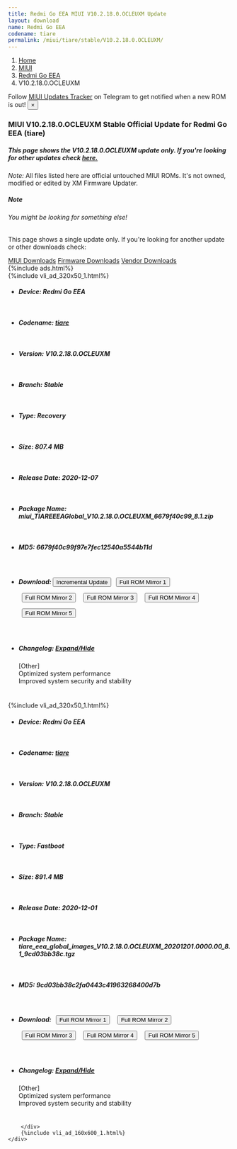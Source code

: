 ```yaml
---
title: Redmi Go EEA MIUI V10.2.18.0.OCLEUXM Update
layout: download
name: Redmi Go EEA
codename: tiare
permalink: /miui/tiare/stable/V10.2.18.0.OCLEUXM/
---
```

<nav aria-label="breadcrumb">
    <ol class="breadcrumb">
        <li class="breadcrumb-item"><a href="/">Home</a></li>
        <li class="breadcrumb-item"><a href="/miui/">MIUI</a></li>
        <li class="breadcrumb-item"><a href="/miui/tiare/">Redmi Go EEA</a></li>
        <li class="breadcrumb-item active" aria-current="page">V10.2.18.0.OCLEUXM</li>
    </ol>
</nav>
<div class="alert alert-primary alert-dismissible fade show" role="alert">
    Follow <a href="https://t.me/MIUIUpdatesTracker" class="alert-link">MIUI Updates Tracker</a> on Telegram to get
    notified when a new ROM is out!
    <button type="button" class="close" data-dismiss="alert" aria-label="Close">
        <span aria-hidden="true">&times;</span>
    </button>
</div>
<div class="col-12 mx-auto">
    <h3 class="title bg-light p-2 rounded">MIUI V10.2.18.0.OCLEUXM Stable Official Update for Redmi Go EEA (tiare)</h3>
    <h5>This page shows the V10.2.18.0.OCLEUXM update only. If you're looking for other updates check
        <a href="/miui/tiare/">here.</a></h5>
    <p><i>Note: </i>All files listed here are official untouched MIUI ROMs.
        It's not owned, modified or edited by XM Firmware Updater.</p>
    <div class="card">
        <div class="card-body">
            <h5 class="card-title">Note</h5>
            <h6 class="card-subtitle mb-2 text-muted">You might be looking for something else!</h6>
            <p class="card-text">This page shows a single update only.
                If you're looking for another update or other downloads check:</p>
            <a href="/miui/" class="card-link">MIUI Downloads</a>
            <a href="/firmware/" class="card-link">Firmware Downloads</a>
            <a href="/vendor/" class="card-link">Vendor Downloads</a>
        </div>
    </div>
    {%include ads.html%}
    <div class="row justify-content-center">
        <div class="col-10" id="downloads">
                    <div class="card card-body">
            {%include vli_ad_320x50_1.html%}
            <ul class="list-unstyled">
                <li style="padding-bottom: 10px;">
                    <h5><b>Device: </b>Redmi Go EEA</h5>
                </li>
                <li style="padding-bottom: 10px;">
                    <h5><b>Codename: </b> <a href="/miui/tiare/" target="_blank">tiare</a> </h5>
                </li>
                <li style="padding-bottom: 10px;">
                    <h5><b>Version: </b>V10.2.18.0.OCLEUXM</h5>
                </li>
                <li style="padding-bottom: 10px;">
                    <h5><b>Branch: </b>Stable</h5>
                </li>
                <li style="padding-bottom: 10px;">
                    <h5><b>Type: </b>Recovery</h5>
                </li>
                <li style="padding-bottom: 10px;">
                    <h5><b>Size: </b>807.4 MB</h5>
                </li>
                <li style="padding-bottom: 10px;">
                    <h5><b>Release Date: </b>2020-12-07</h5>
                </li>
                <li style="padding-bottom: 10px;">
                    <h5><b>Package Name: </b><span id="filename" class="text-dark">miui_TIAREEEAGlobal_V10.2.18.0.OCLEUXM_6679f40c99_8.1.zip</span></h5>
                </li>
                <li style="padding-bottom: 10px;">
                    <h5><b>MD5: </b><span id="md5" class="text-muted">6679f40c99f97e7fec12540a5544b11d</span></h5>
                </li>
                <li style="padding-bottom: 10px;">
                    <h5><b>Download: </b><button type="button" id="incremental_download" class="btn btn-warning" onclick="window.open('https://bigota.d.miui.com/V10.2.18.0.OCLEUXM/miui-blockota-tiare_eea_global-V10.2.16.0.OCLEUXM-V10.2.18.0.OCLEUXM-99ae1e164d-8.1.zip', '_blank');"><i class="fa fa-download"></i> Incremental Update</button> <button type="button" id="download" class="btn btn-primary" style="margin: 7px;" onclick="window.open('https://cdnorg.d.miui.com/V10.2.18.0.OCLEUXM/miui_TIAREEEAGlobal_V10.2.18.0.OCLEUXM_6679f40c99_8.1.zip', '_blank');"><i class="fa fa-download"></i> Full ROM Mirror 1</button> <button type="button" id="download" class="btn btn-primary" style="margin: 7px;" onclick="window.open('https://bkt-sgp-miui-ota-update-alisgp.oss-ap-southeast-1.aliyuncs.com/V10.2.18.0.OCLEUXM/miui_TIAREEEAGlobal_V10.2.18.0.OCLEUXM_6679f40c99_8.1.zip', '_blank');"><i class="fa fa-download"></i> Full ROM Mirror 2</button> <button type="button" id="download" class="btn btn-primary" style="margin: 7px;" onclick="window.open('https://bn.d.miui.com/V10.2.18.0.OCLEUXM/miui_TIAREEEAGlobal_V10.2.18.0.OCLEUXM_6679f40c99_8.1.zip', '_blank');"><i class="fa fa-download"></i> Full ROM Mirror 3</button> <button type="button" id="download" class="btn btn-primary" style="margin: 7px;" onclick="window.open('https://bigota.d.miui.com/V10.2.18.0.OCLEUXM/miui_TIAREEEAGlobal_V10.2.18.0.OCLEUXM_6679f40c99_8.1.zip', '_blank');"><i class="fa fa-download"></i> Full ROM Mirror 4</button> <button type="button" id="download" class="btn btn-primary" style="margin: 7px;" onclick="window.open('https://hugeota.d.miui.com/V10.2.18.0.OCLEUXM/miui_TIAREEEAGlobal_V10.2.18.0.OCLEUXM_6679f40c99_8.1.zip', '_blank');"><i class="fa fa-download"></i> Full ROM Mirror 5</button></h5>
                </li>
                <li style="padding-bottom: 10px;">
                    <h5><b>Changelog: </b><a href="#tiare_1_changelog" data-toggle="collapse" role="button"
                            aria-expanded="false" aria-controls="tiare_1_changelog"> <i class="fa fa-arrow-down"
                                aria-hidden="true"></i> Expand/Hide</a></h5>
                    <div class="collapse" id="tiare_1_changelog">
                        <p id="changelog_text">[Other]<br>Optimized system performance<br>Improved system security and stability</p>
                    </div>
                </li>
            </ul>
        </div>
        <div class="card card-body">
            {%include vli_ad_320x50_1.html%}
            <ul class="list-unstyled">
                <li style="padding-bottom: 10px;">
                    <h5><b>Device: </b>Redmi Go EEA</h5>
                </li>
                <li style="padding-bottom: 10px;">
                    <h5><b>Codename: </b> <a href="/miui/tiare/" target="_blank">tiare</a> </h5>
                </li>
                <li style="padding-bottom: 10px;">
                    <h5><b>Version: </b>V10.2.18.0.OCLEUXM</h5>
                </li>
                <li style="padding-bottom: 10px;">
                    <h5><b>Branch: </b>Stable</h5>
                </li>
                <li style="padding-bottom: 10px;">
                    <h5><b>Type: </b>Fastboot</h5>
                </li>
                <li style="padding-bottom: 10px;">
                    <h5><b>Size: </b>891.4 MB</h5>
                </li>
                <li style="padding-bottom: 10px;">
                    <h5><b>Release Date: </b>2020-12-01</h5>
                </li>
                <li style="padding-bottom: 10px;">
                    <h5><b>Package Name: </b><span id="filename" class="text-dark">tiare_eea_global_images_V10.2.18.0.OCLEUXM_20201201.0000.00_8.1_9cd03bb38c.tgz</span></h5>
                </li>
                <li style="padding-bottom: 10px;">
                    <h5><b>MD5: </b><span id="md5" class="text-muted">9cd03bb38c2fa0443c41963268400d7b</span></h5>
                </li>
                <li style="padding-bottom: 10px;">
                    <h5><b>Download: </b> <button type="button" id="download" class="btn btn-primary" style="margin: 7px;" onclick="window.open('https://cdnorg.d.miui.com/V10.2.18.0.OCLEUXM/tiare_eea_global_images_V10.2.18.0.OCLEUXM_20201201.0000.00_8.1_9cd03bb38c.tgz', '_blank');"><i class="fa fa-download"></i> Full ROM Mirror 1</button> <button type="button" id="download" class="btn btn-primary" style="margin: 7px;" onclick="window.open('https://bkt-sgp-miui-ota-update-alisgp.oss-ap-southeast-1.aliyuncs.com/V10.2.18.0.OCLEUXM/tiare_eea_global_images_V10.2.18.0.OCLEUXM_20201201.0000.00_8.1_9cd03bb38c.tgz', '_blank');"><i class="fa fa-download"></i> Full ROM Mirror 2</button> <button type="button" id="download" class="btn btn-primary" style="margin: 7px;" onclick="window.open('https://bn.d.miui.com/V10.2.18.0.OCLEUXM/tiare_eea_global_images_V10.2.18.0.OCLEUXM_20201201.0000.00_8.1_9cd03bb38c.tgz', '_blank');"><i class="fa fa-download"></i> Full ROM Mirror 3</button> <button type="button" id="download" class="btn btn-primary" style="margin: 7px;" onclick="window.open('https://bigota.d.miui.com/V10.2.18.0.OCLEUXM/tiare_eea_global_images_V10.2.18.0.OCLEUXM_20201201.0000.00_8.1_9cd03bb38c.tgz', '_blank');"><i class="fa fa-download"></i> Full ROM Mirror 4</button> <button type="button" id="download" class="btn btn-primary" style="margin: 7px;" onclick="window.open('https://hugeota.d.miui.com/V10.2.18.0.OCLEUXM/tiare_eea_global_images_V10.2.18.0.OCLEUXM_20201201.0000.00_8.1_9cd03bb38c.tgz', '_blank');"><i class="fa fa-download"></i> Full ROM Mirror 5</button></h5>
                </li>
                <li style="padding-bottom: 10px;">
                    <h5><b>Changelog: </b><a href="#tiare_2_changelog" data-toggle="collapse" role="button"
                            aria-expanded="false" aria-controls="tiare_2_changelog"> <i class="fa fa-arrow-down"
                                aria-hidden="true"></i> Expand/Hide</a></h5>
                    <div class="collapse" id="tiare_2_changelog">
                        <p id="changelog_text">[Other]<br>Optimized system performance<br>Improved system security and stability</p>
                    </div>
                </li>
            </ul>
        </div>

        </div>
        {%include vli_ad_160x600_1.html%}
    </div>
</div>

